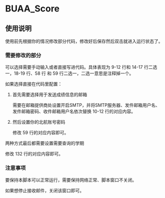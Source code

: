 # BUAA_Score

## 使用说明

使用前先根据你的情况修改部分代码，修改好后保存然后双击就进入运行状态了。

### 需要修改的部分

可以选择需要手动输入或者直接写进代码。具体表现为 9-12 行和 14-17 行二选一，18-19 行、58 行 和 59 行二选一，二选一意思是注释掉一个。

如果选择直接在代码里配置：

1. 首先需要选择用于发送成绩信息的邮箱

   需要在邮箱提供商处设置开启SMTP，并将SMTP服务器、发件邮箱用户名、发件邮箱密码、收件邮箱用户名依次替换 10-12 行的对应内容。

2. 然后设置你的北航账号密码

   修改 59 行的对应内容即可。

两种方式最后都需要设置需要查询的学期 

修改 132 行的对应内容即可。

### 注意事项

要保持本脚本可以正常运行，需要保持网络正常、脚本窗口不关闭。

如果想停止接收邮件，关闭该窗口即可。